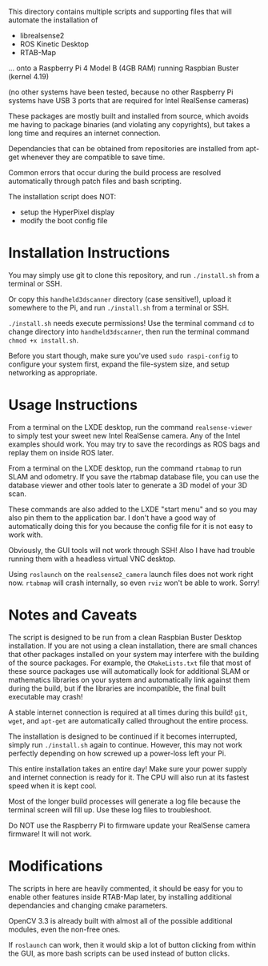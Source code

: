 This directory contains multiple scripts and supporting files that will automate the installation of

 * librealsense2
 * ROS Kinetic Desktop
 * RTAB-Map

... onto a Raspberry Pi 4 Model B (4GB RAM) running Raspbian Buster (kernel 4.19)

(no other systems have been tested, because no other Raspberry Pi systems have USB 3 ports that are required for Intel RealSense cameras)

These packages are mostly built and installed from source, which avoids me having to package binaries (and violating any copyrights), but takes a long time and requires an internet connection.

Dependancies that can be obtained from repositories are installed from apt-get whenever they are compatible to save time.

Common errors that occur during the build process are resolved automatically through patch files and bash scripting.

The installation script does NOT:

 * setup the HyperPixel display
 * modify the boot config file

Installation Instructions
=========================

You may simply use git to clone this repository, and run `./install.sh` from a terminal or SSH.

Or copy this `handheld3dscanner` directory (case sensitive!), upload it somewhere to the Pi, and run `./install.sh` from a terminal or SSH.

`./install.sh` needs execute permissions! Use the terminal command `cd` to change directory into `handheld3dscanner`, then run the terminal command `chmod +x install.sh`.

Before you start though, make sure you've used `sudo raspi-config` to configure your system first, expand the file-system size, and setup networking as appropriate.

Usage Instructions
==================

From a terminal on the LXDE desktop, run the command `realsense-viewer` to simply test your sweet new Intel RealSense camera. Any of the Intel examples should work. You may try to save the recordings as ROS bags and replay them on inside ROS later.

From a terminal on the LXDE desktop, run the command `rtabmap` to run SLAM and odometry. If you save the rtabmap database file, you can use the database viewer and other tools later to generate a 3D model of your 3D scan.

These commands are also added to the LXDE "start menu" and so you may also pin them to the application bar. I don't have a good way of automatically doing this for you because the config file for it is not easy to work with.

Obviously, the GUI tools will not work through SSH! Also I have had trouble running them with a headless virtual VNC desktop.

Using `roslaunch` on the `realsense2_camera` launch files does not work right now. `rtabmap` will crash internally, so even `rviz` won't be able to work. Sorry!

Notes and Caveats
=================

The script is designed to be run from a clean Raspbian Buster Desktop installation. If you are not using a clean installation, there are small chances that other packages installed on your system may interfere with the building of the source packages. For example, the `CMakeLists.txt` file that most of these source packages use will automatically look for additional SLAM or mathematics libraries on your system and automatically link against them during the build, but if the libraries are incompatible, the final built executable may crash!

A stable internet connection is required at all times during this build! `git`, `wget`, and `apt-get` are automatically called throughout the entire process.

The installation is designed to be continued if it becomes interrupted, simply run `./install.sh` again to continue. However, this may not work perfectly depending on how screwed up a power-loss left your Pi.

This entire installation takes an entire day! Make sure your power supply and internet connection is ready for it. The CPU will also run at its fastest speed when it is kept cool.

Most of the longer build processes will generate a log file because the terminal screen will fill up. Use these log files to troubleshoot.

Do NOT use the Raspberry Pi to firmware update your RealSense camera firmware! It will not work.

Modifications
=============

The scripts in here are heavily commented, it should be easy for you to enable other features inside RTAB-Map later, by installing additional dependancies and changing cmake parameters.

OpenCV 3.3 is already built with almost all of the possible additional modules, even the non-free ones.

If `roslaunch` can work, then it would skip a lot of button clicking from within the GUI, as more bash scripts can be used instead of button clicks.
